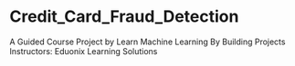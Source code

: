 # Credit_Card_Fraud_Detection
A Guided Course Project by Learn Machine Learning By Building Projects Instructors: Eduonix Learning Solutions
